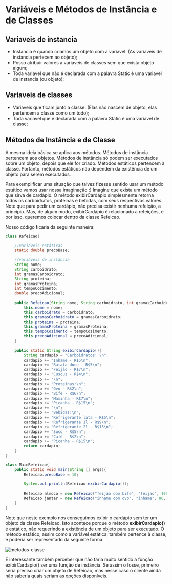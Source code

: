 # Variáveis e Métodos de Instância e de Classes

## Variaveis de instancia

* Instancia é quando criamos um objeto com a variavel. (As variaveis de instancia pertecem ao objeto);
* Posso atribuir valores a variaveis de classes sem que exista objeto algum;
* Toda variavel que não é declarada com a palavra Static é uma variavel de instancia (ou objeto);

## Variaveis de classes 

* Variaveis que ficam junto a classe. (Elas não nascem de objeto, elas pertencem a classe como um todo);
* Toda variavel que é declarada com a palavra Static é uma variavel de classe;

## Métodos de Instância e de Classe

A mesma ideia básica se aplica aos métodos.
Métodos de instância pertencem aos objetos.
Métodos de instância só podem ser executados sobre um objeto, depois que ele for criado.
Métodos estáticos pertencem à classe.
Portanto, métodos estáticos não dependem da existência de um objeto para serem executados.

Para exemplificar uma situação que talvez fizesse sentido usar um método estático vamos usar nossa imaginação :)
Imagine que exista um método que sirva de cardápio.
O método exibirCardápio simplesmente retorna todos os carboidratos, proteínas e bebidas, com seus respectivos valores.
Note que para pedir um cardápio, não precisa existir nenhuma refeição, a princípio.
Mas, de algum modo, exibirCardápio é relacionado a refeições, e por isso, queremos colocar dentro da classe Refeicao.

Nosso código ficaria da seguinte maneira:


```java
class Refeicao{

  	//variáveis estáticas
	static double precoBase;
  
  	//variáveis de instância
  	String nome;
	String carboidrato;
	int gramasCarboidrato;
	String proteina;
	int gramasProteina;
	int tempoCozimento; 
	double precoAdicional; 
	
	public Refeicao(String nome, String carboidrato, int gramasCarboidrato, String proteina, int gramasProteina, int tempoCozimento, double precoAdicional) {
		this.nome = nome;
		this.carboidrato = carboidrato;
		this.gramasCarboidrato = gramasCarboidrato;
		this.proteina = proteina;
		this.gramasProteina = gramasProteina;
		this.tempoCozimento = tempoCozimento;
		this.precoAdicional = precoAdicional;
	}
	
	public static String exibirCardapio(){
		String cardapio = "Carboidratos: \n";
		cardapio += "Inhame - R$5\n";
		cardapio += "Batata doce - R$5\n";
		cardapio += "Feijão - R$7\n";
		cardapio += "Cuscuz - R$4\n";
		cardapio += "\n";
		cardapio += "Proteínas:\n";
		cardapio += "Ovo - R$2\n";
		cardapio += "Bife - R$6\n";
		cardapio += "Maminha - R$7\n";
		cardapio += "Picanha - R$15\n";
		cardapio += "\n";
		cardapio += "Bebidas:\n";
		cardapio += "Refrigerante lata - R$5\n";
		cardapio += "Refrigerante 1l - R$9\n";
		cardapio += "Refrigerante 2l - R$15\n";
		cardapio += "Suco - R$5\n";
		cardapio += "Café - R$2\n";
		cardapio += "Picanha - R$15\n";
		return cardapio;
	}
}

class MainRefeicao{
	public static void main(String [] args){
		Refeicao.precoBase = 10;
		
		System.out.println(Refeicao.exibirCardapio());
		
		Refeicao almoco = new Refeicao("feijão com bife", "feijao", 100, "bife", 80, 30, 2);
		Refeicao jantar = new Refeicao("inhame com ovo", "inhame", 80, "ovo", 40, 15, 0);
	}
}
```

Note que neste exemplo nós conseguimos exibir o cardápio sem ter um objeto da classe Refeicao.
Isto acontece porque o método **exibirCardapio()** é estático, não requerindo a existência de um objeto para ser executado.
O método estático, assim como a variável estática, também pertence à classe, e poderia ser representado da seguinte forma:

![metodos-classe](https://user-images.githubusercontent.com/69598952/96195838-47a27300-0f24-11eb-8b21-dd686b4f216c.png)

É interessante também perceber que não faria muito sentido a função exibirCardapio() ser uma função de instância.
Se assim o fosse, primeiro seria preciso criar um objeto de Refeicao, mas nesse caso o cliente ainda não saberia quais seriam as opções disponíveis.
